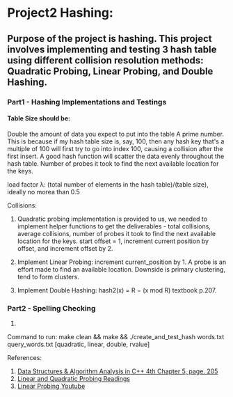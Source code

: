 # Project2 Hashing:
## Purpose of the project is hashing. This project involves implementing and testing 3 hash table using different collision resolution methods: Quadratic Probing, Linear Probing, and Double Hashing.

### Part1 - Hashing Implementations and Testings
#### Table Size should be:
Double the amount of data you expect to put into the table
A prime number. This is because if my hash table size is, say, 100, then any hash key that's a multiple of 100 will first try to go into index 100, causing a collision after the first insert. A good hash function will scatter the data evenly throughout the hash table.
Number of probes it took to find the next available location for the keys.

load factor λ: (total number of elements in the hash table)/(table size), ideally no morea than 0.5

Collisions:

1. Quadratic probing implementation is provided to us, we needed to implement helper functions to get the deliverables - total collisions, average collisions, number of probes it took to find the next available location for the keys.
start offset = 1, increment current position by offset, and increment offset by 2. 

2. Implement Linear Probing: increment current_position by 1. A probe is an effort made to find an available location. Downside is primary clustering, tend to form clusters.


3. Implement Double Hashing: hash2(x) = R − (x mod R) textbook p.207.


### Part2 - Spelling Checking
1. 



Command to run:
make clean && make && ./create_and_test_hash words.txt query_words.txt [quadratic, linear, double, rvalue]

References:
1. [Data Structures & Algorithm Analysis in C++ 4th Chapter 5, page. 205](https://www.uoitc.edu.iq/images/documents/informatics-institute/Competitive_exam/DataStructures.pdf)
2. [Linear and Quadratic Probing Readings](https://www.andrew.cmu.edu/course/15-310/applications/ln/hashing-review.html#:~:text=Quadratic%20Probing%20is%20just%20like,it%20looks%20ahead%201%20position)
3. [Linear Probing Youtube](https://www.youtube.com/watch?v=zeMa9sg-VJM)
